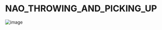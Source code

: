 # NAO_THROWING_AND_PICKING_UP

![image](https://github.com/user-attachments/assets/6fb66904-c973-4e02-b37a-a3b642910db3)

